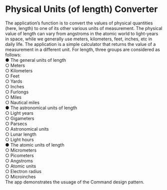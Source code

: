 # Physical Units (of length) Converter
The application’s function is to convert the values of physical quantities (here, length) to one of its other various units of measurement. The physical value of length can vary from angstroms in the atomic world to light-years in space, while we generally use meters, kilometers, feet, inches, etc in daily life. The application is a simple calculator that returns the value of a measurement in a different unit. For length, three groups are considered as follows:  
● The general units of length  
  ○ Meters  
  ○ Kilometers  
  ○ Feet  
  ○ Yards  
  ○ Inches  
  ○ Furlongs  
  ○ Miles  
  ○ Nautical miles  
● The astronomical units of length  
  ○ Light years  
  ○ Gigameters  
  ○ Parsecs  
  ○ Astronomical units  
  ○ Lunar length  
  ○ Light hours  
● The atomic units of length  
  ○ Micrometers  
  ○ Picometers  
  ○ Angstroms  
  ○ Atomic units  
  ○ Electron radius  
  ○ Microinches  
The app demonstrates the usuage of the Command design pattern.
